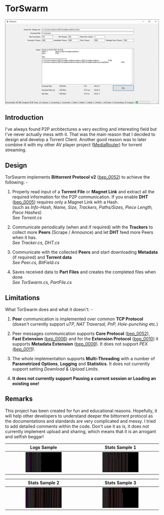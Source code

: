# TorSwarm
<p align="center"><img src="Images/readme1.png"/></p>

## Introduction
I've always found P2P architectures a very exciting and interesting field but I've never actually mess with it. That was the main reason that I decided to design and develop a Torrent Client. Another good reason was to later combine it with my other AV player project (<a href="https://github.com/SuRGeoNix/MediaRouter">MediaRouter</a>) for torrent streaming.

## Design

TorSwarm implements __Bittorrent Protocol v2__ (<a href="http://bittorrent.org/beps/bep_0052.html">bep_0052</a>) to achieve the following: -

1) Properly read input of a __Torrent File__ or __Magnet Link__ and extract all the required information for the P2P communication. If you enable __DHT__ (<a href="http://bittorrent.org/beps/bep_0005.html">bep_0005</a>) requires only a Magnet Link with a Hash.
<br/>(such as *Info-Hash, Name, Size, Trackers, Paths/Sizes, Piece Length, Piece Hashes*)
<br/>*See Torrent.cs*
		
2) Communicate periodically (when and if required) with the __Trackers__ to collect more __Peers__ (Scrape / Announce) and let __DHT__ feed more Peers when it has.
<br/>*See Tracker.cs, DHT.cs*

3) Communicate with the collected __Peers__ and start downloading __Metadata__ (if required) and __Torrent data__
<br/>*See Peer.cs, BitField.cs*

4) Saves received data to __Part Files__ and creates the completed files when done
<br/>*See TorSwarm.cs, PartFile.cs*

## Limitations

What TorSwarm does and what it doesn't: -

1) __Peer__ communication is implemented over common __TCP Protocol__ (doesn't currently support *uTP, NAT Traversal, PnP, Hole-punching* etc.)

2) Peer messages communication supports __Core Protocol__ (<a href="http://bittorrent.org/beps/bep_0052.html">bep_0052</a>), __Fast Extension__ (<a href="http://bittorrent.org/beps/bep_0006.html">bep_0006</a>) and for the __Extension Protocol__ (<a href="http://bittorrent.org/beps/bep_0010.html">bep_0010</a>) it supports __Metadata Extension__ (<a href="http://bittorrent.org/beps/bep_0009.html">bep_0009</a>). It does not support *PEX (<a href="http://bittorrent.org/beps/bep_0011.html">bep_0011</a>)*.
   
3) The whole implementation supports __Multi-Threading__ with a number of __Parametrized Options__, __Logging__ and __Statistics__. It does not currently support setting *Download & Upload Limits*.

4) __It does not currently support Pausing a current session or Loading an existing one!__

## Remarks

This project has been created for fun and educational reasons. Hopefully, it will help other developers to understand deeper the bittorrent protocol as the documentations and standards are very complicated and messy. I tried to add detailed comments within the code. Don't use it as is, it does not currently implement upload and sharing, which means that it is an arrogant and selfish beggar!

| Logs Sample | Stats Sample 1 |
| :-------------:       |:-------------:            |
| <a href="Images/logs1.png"><img src="Images/logs1.png" width="50%" heigt="50%"/></a> | <a href="Images/stats1.png"><img src="Images/stats1.png" width="50%" heigt="50%"/></a> |

| Stats Sample 2 | Stats Sample 3 |
| :-------------:       |:-------------:            |
| <a href="Images/stats2.png"><img src="Images/stats2.png" width="50%" heigt="50%"/></a> | <a href="Images/stats3.png"><img src="Images/stats3.png" width="50%" heigt="50%"/></a> |